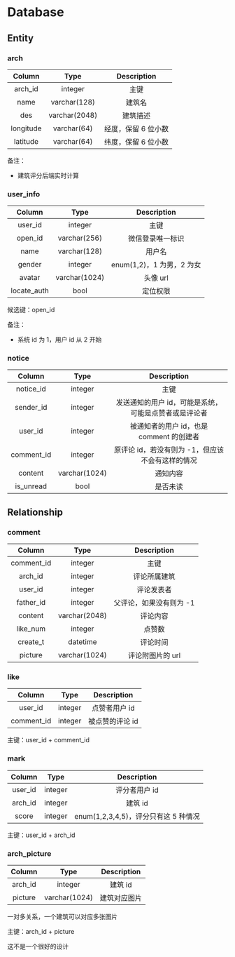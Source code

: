 # Database

## Entity

### arch

|Column|Type|Description|
|:---:|:---:|:---:|
|arch_id|integer|主键|
|name|varchar(128)|建筑名|
|des|varchar(2048)|建筑描述|
|longitude|varchar(64)|经度，保留 6 位小数|
|latitude|varchar(64)|纬度，保留 6 位小数|

备注：

- 建筑评分后端实时计算

### user_info

|Column|Type|Description|
|:---:|:---:|:---:|
|user_id|integer|主键|
|open_id|varchar(256)|微信登录唯一标识|
|name|varchar(128)|用户名|
|gender|integer|enum(1,2)，1 为男，2 为女|
|avatar|varchar(1024)|头像 url|
|locate_auth|bool|定位权限|

候选键：open_id

备注：

- 系统 id 为 1，用户 id 从 2 开始

### notice

|Column|Type|Description|
|:---:|:---:|:---:|
|notice_id|integer|主键|
|sender_id|integer|发送通知的用户 id，可能是系统，可能是点赞者或是评论者|
|user_id|integer|被通知者的用户 id，也是 comment 的创建者|
|comment_id|integer|原评论 id，若没有则为 -1，但应该不会有这样的情况|
|content|varchar(1024)|通知内容|
|is_unread|bool|是否未读|

## Relationship

### comment

|Column|Type|Description|
|:---:|:---:|:---:|
|comment_id|integer|主键|
|arch_id|integer|评论所属建筑|
|user_id|integer|评论发表者|
|father_id|integer|父评论，如果没有则为 -1|
|content|varchar(2048)|评论内容|
|like_num|integer|点赞数|
|create_t|datetime|评论时间|
|picture|varchar(1024)|评论附图片的 url|

### like

|Column|Type|Description|
|:---:|:---:|:---:|
|user_id|integer|点赞者用户 id|
|comment_id|integer|被点赞的评论 id|

主键：user_id + comment_id

### mark

|Column|Type|Description|
|:---:|:---:|:---:|
|user_id|integer|评分者用户 id|
|arch_id|integer|建筑 id|
|score|integer|enum(1,2,3,4,5)，评分只有这 5 种情况|

主键：user_id + arch_id

### arch_picture

|Column|Type|Description|
|:---:|:---:|:---:|
|arch_id|integer|建筑 id|
|picture|varchar(1024)|建筑对应图片|

一对多关系，一个建筑可以对应多张图片

主键：arch_id + picture

这不是一个很好的设计



